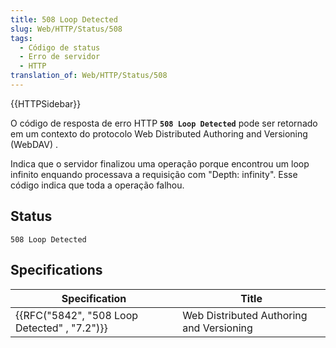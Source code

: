 ```yaml
---
title: 508 Loop Detected
slug: Web/HTTP/Status/508
tags:
  - Código de status
  - Erro de servidor
  - HTTP
translation_of: Web/HTTP/Status/508
---
```

{{HTTPSidebar}}

O código de resposta de erro HTTP **`508 Loop Detected`** pode ser retornado em um contexto do protocolo Web Distributed Authoring and Versioning (WebDAV) .

Indica que o servidor finalizou uma operação porque encontrou um loop infinito enquando processava a requisição com "Depth: infinity". Esse código indica que toda a operação falhou.

## Status

    508 Loop Detected

## Specifications

| Specification                                                | Title                                    |
| ------------------------------------------------------------ | ---------------------------------------- |
| {{RFC("5842", "508 Loop Detected" , "7.2")}} | Web Distributed Authoring and Versioning |
